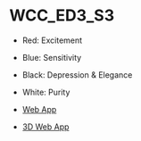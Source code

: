 # WCC_ED3_S3

- Red: Excitement
- Blue: Sensitivity
- Black: Depression & Elegance
- White: Purity
  
- [Web App](https://daatoa-raketaka-portfolio.netlify.app/)
- [3D Web App](https://daatoa-raketaka-portfolio.netlify.app/web3D.html)

